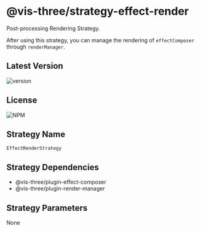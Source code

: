 # @vis-three/strategy-effect-render

Post-processing Rendering Strategy.

After using this strategy, you can manage the rendering of `effectComposer` through `renderManager`.

## Latest Version

<img alt="version" src="https://img.shields.io/npm/v/@vis-three/strategy-effect-render">

## License

<img alt="NPM" src="https://img.shields.io/npm/l/@vis-three/strategy-effect-render?color=blue">

## Strategy Name

`EffectRenderStrategy`

## Strategy Dependencies

- @vis-three/plugin-effect-composer
- @vis-three/plugin-render-manager

## Strategy Parameters

None
